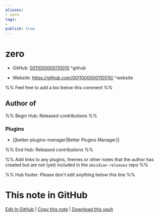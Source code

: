 ```yaml
---
aliases:
- zero
tags:
- 
publish: true
---
```


# zero

- GitHub: [0011000000110010](https://github.com/0011000000110010/) ^github
<!-- - Discord: `@` ^discord-->
- Website: <https://github.com/0011000000110010/> ^website
<!-- - [[Publish sites|Publish site]]: <https://> ^publish-->

%% Feel free to add a bio below this comment %%


## Author of

%% Begin Hub: Released contributions %%
### Plugins
- [[better-plugins-manager|Better Plugins Manager]]

%% End Hub: Released contributions %%

%% Add links to any plugins, themes or other notes that the author has created but are not (yet) included in the `obsidian-releases` repo %%

<!--
### Unlisted plugins
-->

<!--
### Others
-->

<!--
## Sponsor this author
-->

<!-- - [[GitHub sponsors]]: [Sponsor @0011000000110010 on GitHub Sponsors](https://github.com/sponsors/0011000000110010) ^github-sponsor-->
<!-- - [[Buy me a coffee]]: <https://> ^buy-me-a-coffee-->
<!-- - [[PayPal]]: <https://> ^paypal-->
<!-- - [[Patreon]]: <https://> ^patreon-->

<!--
## Follow this author
-->

<!-- - [[YouTube Channels|On YouTube]]: <https://> ^youtube-->
<!-- - Twitter: <https://> ^twitter-->
<!-- - ... -->

%% Hub footer: Please don't edit anything below this line %%

# This note in GitHub

<span class="git-footer">[Edit In GitHub](https://github.dev/obsidian-community/obsidian-hub/blob/main/01%20-%20Community/People/0011000000110010.md "git-hub-edit-note") | [Copy this note](https://raw.githubusercontent.com/obsidian-community/obsidian-hub/main/01%20-%20Community/People/0011000000110010.md "git-hub-copy-note") | [Download this vault](https://github.com/obsidian-community/obsidian-hub/archive/refs/heads/main.zip "git-hub-download-vault") </span>
